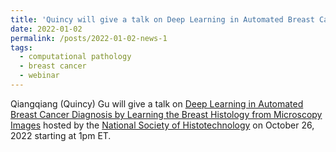 ```yaml
---
title: 'Quincy will give a talk on Deep Learning in Automated Breast Cancer Diagnosis by Learning the Breast Histology from Microscopy Images hosted by the National Society of Histotechnology'
date: 2022-01-02
permalink: /posts/2022-01-02-news-1
tags:
  - computational pathology
  - breast cancer
  - webinar
---
```


Qiangqiang (Quincy) Gu will give a talk on [Deep Learning in Automated Breast Cancer Diagnosis by Learning the Breast Histology from Microscopy Images](https://www.nsh.org/events/event-description?CalendarEventKey=5da9de7e-2b1a-4a46-a1c8-c248d6b2a8d4&Home=%2Fhigherlogic%2Fccadmin%2Fadmin%2Fevents%2Fmanagecalendarevents.aspx) hosted by the [National Society of Histotechnology](https://www.nsh.org/home) on October 26, 2022 starting at 1pm ET.